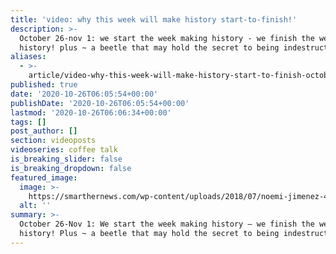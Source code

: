 ```yaml
---
title: 'video: why this week will make history start-to-finish!'
description: >-
  October 26-nov 1: we start the week making history - we finish the week making
  history! plus ~ a beetle that may hold the secret to being indestructible.
aliases:
  - >-
    article/video-why-this-week-will-make-history-start-to-finish-october-26-nov-1/
published: true
date: '2020-10-26T06:05:54+00:00'
publishDate: '2020-10-26T06:05:54+00:00'
lastmod: '2020-10-26T06:06:34+00:00'
tags: []
post_author: []
section: videoposts
videoseries: coffee talk
is_breaking_slider: false
is_breaking_dropdown: false
featured_image:
  image: >-
    https://smarthernews.com/wp-content/uploads/2018/07/noemi-jimenez-499354-unsplash-scaled-e1598908661442.jpg
  alt: ''
summary: >-
  October 26-Nov 1: We start the week making history – we finish the week making
  history! Plus ~ a beetle that may hold the secret to being indestructible.
---
```

